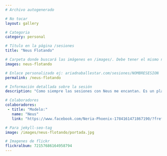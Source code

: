 ```yaml
---
# Archivo autogenerado

# No tocar
layout: gallery

# Categoria
category: personal

# Título en la página /sesiones
title: "Neus Flotando"

# Carpeta donde buscará las imágenes en /images/. Debe tener el mismo nombre y sin espacios
images: neus-flotando

# Enlace personalizado ej: ariadnaballestar.com/sesiones/NOMBRESESION
permalink: /neus-flotando

# Información detallada sobre la sesión
description: "Como siempre las sesiones con Neus me encantan. Es un placer poder contar con gente con la que probar cosas nuevas y hacer cositas diferentes. ¡Estoy deseando repetir con ella pronto!"

# Colaboradores
colaboradores:
 - title: "Modelo:"
   name: "Neus"
   link: "https://www.facebook.com/Neria-Phoenix-1784161471867190/?fref=ts"

# Para jekyll-seo-tag
image: /images/neus-flotando/portada.jpg

# Imagenes de flickr
flickralbum: 72157686164958794
---
```

